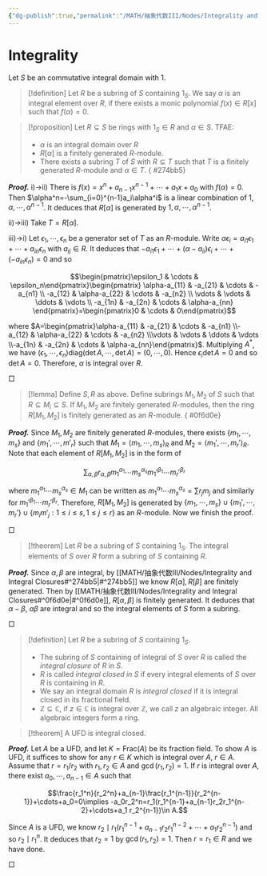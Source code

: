 ```yaml
---
{"dg-publish":true,"permalink":"/MATH/抽象代数III/Nodes/Integrality and Integral Closures/","dgPassFrontmatter":true}
---
```



# Integrality

Let $S$ be an commutative integral domain with $1$.

> [!definition]
> Let $R$ be a subring of $S$ containing $1_S$. We say $\alpha$ is an integral element over $R$, if there exists a monic polynomial $f(x)\in R[x]$ such that $f(\alpha)=0$. 


> [!proposition]
> Let $R\subseteq S$ be rings with $1_S\in R$ and $\alpha\in S$. TFAE:
> - $\alpha$ is an integral domain over $R$
> - $R[\alpha]$ is a finitely generated $R$-module.
> - There exists a subring $T$ of $S$ with $R\subseteq T$ such that $T$ is a finitely generated $R$-module and $\alpha\in T$.
{ #274bb5}


**_Proof._**
i)->ii) There is $f(x)=x^n+a_{n-1}x^{n-1}+\cdots+a_1x+a_0$ with $f(\alpha)=0$. Then $\alpha^n=-\sum_{i=0}^{n-1}a_i\alpha^i$ is a linear combination of $1,\alpha,\cdots,\alpha^{n-1}$. It deduces that $R[\alpha]$ is generated by $1,\alpha,\cdots,\alpha^{n-1}$. 

ii)->iii) Take $T=R[\alpha]$. 

iii)->i) Let $\epsilon_1,\cdots,\epsilon_n$ be a generator set of $T$ as an $R$-module. Write $\alpha\epsilon_i=a_{i1}\epsilon_1+\cdots+a_{in}\epsilon_n$ with $a_{ij}\in R$. It deduces that $-a_{i1}\epsilon_1+\cdots+(\alpha-a_{ii})\epsilon_i+\cdots+(-a_{in}\epsilon_n)=0$ and so

$$\begin{pmatrix}\epsilon_1 & \cdots & \epsilon_n\end{pmatrix}\begin{pmatrix}
\alpha-a_{11} & -a_{21} & \cdots & -a_{n1} \\
-a_{12} & \alpha-a_{22} & \cdots & -a_{n2} \\
\vdots & \vdots & \ddots & \vdots \\
-a_{1n} & -a_{2n} & \cdots & \alpha-a_{nn}
\end{pmatrix}=\begin{pmatrix}0 & \cdots & 0\end{pmatrix}$$

where $A=\begin{pmatrix}\alpha-a_{11} & -a_{21} & \cdots & -a_{n1} \\-a_{12} & \alpha-a_{22} & \cdots & -a_{n2} \\\vdots & \vdots & \ddots & \vdots \\-a_{1n} & -a_{2n} & \cdots & \alpha-a_{nn}\end{pmatrix}$. Multiplying $A^*$, we have $(\epsilon_1,\cdots,\epsilon_n)\mathrm{diag}(\det A,\cdots,\det A)=(0,\cdots,0)$. Hence $\epsilon_i\det A=0$ and so $\det A =0$. Therefore, $\alpha$ is integral over $R$. 
<p align="left">□</p>


> [!lemma]
> Define $S,R$ as above. Define subrings $M_1,M_2$ of $S$ such that $R\subseteq M_i\subseteq S$. If $M_1,M_2$ are finitely generated $R$-modules, then the ring $R[M_1,M_2]$ is finitely generated as an $R$-module.
{ #0f6d0e}


**_Proof._**
Since $M_1,M_2$ are finitely generated $R$-modules, there exists $\{m_1,\cdots,m_s\}$ and $\{m_1',\cdots,m'_r\}$ such that $M_1=\left\langle m_1,\cdots,m_s\right\rangle_R$ and $M_2=\left\langle m_1',\cdots,m_r'\right\rangle_R$. Note that each element of $R[M_1,M_2]$ is in the form of 

$$\sum_{\alpha,\beta}r_{\alpha,\beta}m_1^{\alpha_1}\cdots m_s^{\alpha_s}m_1'^{\beta_1}\cdots m_r'^{\beta_r}$$

where $m_1^{\alpha_1}\cdots m_s^{\alpha_s}\in M_1$ can be written as $m_1^{\alpha_1}\cdots m_s^{\alpha_s}=\sum r_j m_j$ and similarly for $m_1'^{\beta_1}\cdots m_r'^{\beta_r}$. Therefore, $R[M_1,M_2]$ is generated by $\{m_1,\cdots,m_s\}\cup\{m_1',\cdots,m_r'\}\cup\{m_im'_j:1\leqslant i\leqslant s,1\leqslant j\leqslant r\}$ as an $R$-module. Now we finish the proof.
<p align="left">□</p>


> [!theorem]
> Let $R$ be a subring of $S$ containing $1_S$. The integral elements of $S$ over $R$ form a subring of $S$ containing $R$. 

**_Proof._**
Since $\alpha,\beta$ are integral, by [[MATH/抽象代数III/Nodes/Integrality and Integral Closures#^274bb5\|#^274bb5]] we know $R[\alpha],R[\beta]$ are finitely generated. Then by [[MATH/抽象代数III/Nodes/Integrality and Integral Closures#^0f6d0e\|#^0f6d0e]], $R[\alpha,\beta]$ is finitely generated. It deduces that $\alpha-\beta$, $\alpha\beta$ are integral and so the integral elements of $S$ form a subring. 
<p align="left">□</p>


> [!definition]
> Let $R$ be a subring of $S$ containing $1_S$.
> - The subring of $S$ containing of integral of $S$ over $R$ is called the *integral closure* of $R$ in $S$. 
> - $R$ is called *integral closed in $S$* if every integral elements of $S$ over $R$ is containing in $R$.
> - We say an integral domain $R$ is *integral closed* if it is integral closed in its fractional field.
> - $\mathbb{Z}\subseteq \mathbb{C}$, if $z\in \mathbb{C}$ is integral over $\mathbb{Z}$, we call $z$ an algebraic integer. All algebraic integers form a ring. 


> [!theorem]
> A UFD is integral closed. 

**_Proof._**
Let $A$ be a UFD, and let $K=\mathrm{Frac}(A)$ be its fraction field. To show $A$ is UFD, it suffices to show for any $r\in K$ which is integral over $A$, $r\in A$. Assume that $r=r_1/r_2$ with $r_1,r_2\in A$ and $\gcd(r_1,r_2)=1$. If $r$ is integral over $A$, there exist $a_0,\cdots,a_{n-1}\in A$ such that 

$$\frac{r_1^n}{r_2^n}+a_{n-1}\frac{r_1^{n-1}}{r_2^{n-1}}+\cdots+a_0=0\implies -a_0r_2^n=r_1(r_1^{n-1}+a_{n-1}r_2r_1^{n-2}+\cdots+a_1 r_2^{n-1})\in A.$$

Since $A$ is a UFD, we know $r_2\mid r_1(r_1^{n-1}+a_{n-1}r_2r_1^{n-2}+\cdots+a_1 r_2^{n-1})$ and so $r_2\mid r_1^{n}$. It deduces that $r_2=1$ by $\gcd(r_1,r_2)=1$. Then $r=r_1\in R$ and we have done. 
<p align="left">□</p>


